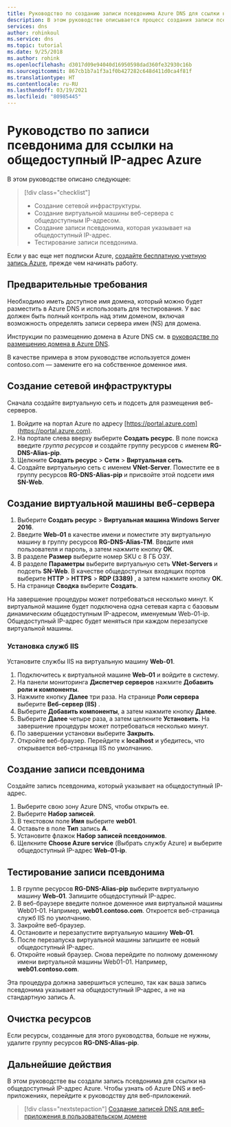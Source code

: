 ```yaml
---
title: Руководство по созданию записи псевдонима Azure DNS для ссылки на общедоступный IP-адрес Azure
description: В этом руководстве описывается процесс создания записи псевдонима Azure DNS для ссылки на общедоступный IP-адрес Azure.
services: dns
author: rohinkoul
ms.service: dns
ms.topic: tutorial
ms.date: 9/25/2018
ms.author: rohink
ms.openlocfilehash: d3017d09e94040d16950598dad360fe32930c16b
ms.sourcegitcommit: 867cb1b7a1f3a1f0b427282c648d411d0ca4f81f
ms.translationtype: HT
ms.contentlocale: ru-RU
ms.lasthandoff: 03/19/2021
ms.locfileid: "80985445"
---
```

# <a name="tutorial-configure-an-alias-record-to-refer-to-an-azure-public-ip-address"></a>Руководство по записи псевдонима для ссылки на общедоступный IP-адрес Azure 

В этом руководстве описано следующее:

> [!div class="checklist"]
> * Создание сетевой инфраструктуры.
> * Создание виртуальной машины веб-сервера с общедоступным IP-адресом.
> * Создание записи псевдонима, которая указывает на общедоступный IP-адрес.
> * Тестирование записи псевдонима.


Если у вас еще нет подписки Azure, [создайте бесплатную учетную запись Azure](https://azure.microsoft.com/free/?WT.mc_id=A261C142F), прежде чем начинать работу.

## <a name="prerequisites"></a>Предварительные требования
Необходимо иметь доступное имя домена, который можно будет разместить в Azure DNS и использовать для тестирования. У вас должен быть полный контроль над этим доменом, включая возможность определять записи сервера имен (NS) для домена.

Инструкции по размещению домена в Azure DNS см. в [руководстве по размещению домена в Azure DNS](dns-delegate-domain-azure-dns.md).

В качестве примера в этом руководстве используется домен contoso.com — замените его на собственное доменное имя.

## <a name="create-the-network-infrastructure"></a>Создание сетевой инфраструктуры
Сначала создайте виртуальную сеть и подсеть для размещения веб-серверов.
1. Войдите на портал Azure по адресу [https://portal.azure.com](https://portal.azure.com).
2. На портале слева вверху выберите **Создать ресурс**. В поле поиска введите *группа ресурсов* и создайте группу ресурсов с именем **RG-DNS-Alias-pip**.
3. Щелкните **Создать ресурс** > **Сети** > **Виртуальная сеть**.
4. Создайте виртуальную сеть с именем **VNet-Server**. Поместите ее в группу ресурсов **RG-DNS-Alias-pip** и присвойте этой подсети имя **SN-Web**.

## <a name="create-a-web-server-virtual-machine"></a>Создание виртуальной машины веб-сервера
1. Выберите **Создать ресурс** > **Виртуальная машина Windows Server 2016**.
2. Введите **Web-01** в качестве имени и поместите эту виртуальную машину в группу ресурсов **RG-DNS-Alias-TM**. Введите имя пользователя и пароль, а затем нажмите кнопку **ОК**.
3. В разделе **Размер** выберите номер SKU с 8 ГБ ОЗУ.
4. В разделе **Параметры** выберите виртуальную сеть **VNet-Servers** и подсеть **SN-Web**. В качестве общедоступных входящих портов выберите **HTTP** > **HTTPS** > **RDP (3389)** , а затем нажмите кнопку **ОК**.
5. На странице **Сводка** выберите **Создать**.

На завершение процедуры может потребоваться несколько минут. К виртуальной машине будет подключена одна сетевая карта с базовым динамическим общедоступным IP-адресом, именуемым Web-01-ip. Общедоступный IP-адрес будет меняться при каждом перезапуске виртуальной машины.

### <a name="install-iis"></a>Установка служб IIS

Установите службы IIS на виртуальную машину **Web-01**.

1. Подключитесь к виртуальной машине **Web-01** и войдите в систему.
2. На панели мониторинга **Диспетчер серверов** нажмите **Добавить роли и компоненты**.
3. Нажмите кнопку **Далее** три раза. На странице **Роли сервера** выберите **Веб-сервер (IIS)** .
4. Выберите **Добавить компоненты**, а затем нажмите кнопку **Далее**.
5. Выберите **Далее** четыре раза, а затем щелкните **Установить**. На завершение процедуры может потребоваться несколько минут.
6. По завершении установки выберите **Закрыть**.
7. Откройте веб-браузер. Перейдите к **localhost** и убедитесь, что открывается веб-страница IIS по умолчанию.

## <a name="create-an-alias-record"></a>Создание записи псевдонима

Создайте запись псевдонима, который указывает на общедоступный IP-адрес.

1. Выберите свою зону Azure DNS, чтобы открыть ее.
2. Выберите **Набор записей**.
3. В текстовом поле **Имя** выберите **web01**.
4. Оставьте в поле **Тип** запись **A**.
5. Установите флажок **Набор записей псевдонимов**.
6. Щелкните **Choose Azure service** (Выбрать службу Azure) и выберите общедоступный IP-адрес **Web-01-ip**.

## <a name="test-the-alias-record"></a>Тестирование записи псевдонима

1. В группе ресурсов **RG-DNS-Alias-pip** выберите виртуальную машину **Web-01**. Запишите общедоступный IP-адрес.
1. В веб-браузере введите полное доменное имя виртуальной машины Web01-01. Например, **web01.contoso.com**. Откроется веб-страница служб IIS по умолчанию.
2. Закройте веб-браузер.
3. Остановите и перезапустите виртуальную машину **Web-01**.
4. После перезапуска виртуальной машины запишите ее новый общедоступный IP-адрес.
5. Откройте новый браузер. Снова перейдите по полному доменному имени виртуальной машины Web01-01. Например, **web01.contoso.com**.

Эта процедура должна завершиться успешно, так как ваша запись псевдонима указывает на общедоступный IP-адрес, а не на стандартную запись А.

## <a name="clean-up-resources"></a>Очистка ресурсов

Если ресурсы, созданные для этого руководства, больше не нужны, удалите группу ресурсов **RG-DNS-Alias-pip**.


## <a name="next-steps"></a>Дальнейшие действия

В этом руководстве вы создали запись псевдонима для ссылки на общедоступный IP-адрес Azure. Чтобы узнать об Azure DNS и веб-приложениях, перейдите к руководству для веб-приложений.

> [!div class="nextstepaction"]
> [Создание записей DNS для веб-приложения в пользовательском домене](./dns-web-sites-custom-domain.md)
